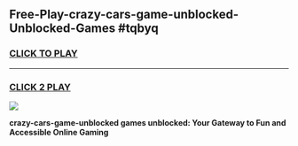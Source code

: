 
## Free-Play-crazy-cars-game-unblocked-Unblocked-Games #tqbyq
<h3>
<a href="https://news.freeplayer.one?title=crazy-cars-game-unblocked&ref=8M">CLICK TO PLAY</a></h3>
<hr>

<h3>
<a href="https://news.freeplayer.one?title=crazy-cars-game-unblocked&ref=8M">CLICK 2 PLAY</a>
  
</h3>

<a href="https://news.freeplayer.one?title=crazy-cars-game-unblocked&ref=8M"><img src="https://clearcache.store/games.png"></a>


**crazy-cars-game-unblocked games unblocked: Your Gateway to Fun and Accessible Online Gaming**
